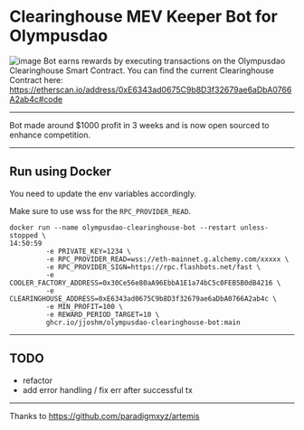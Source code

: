 # Clearinghouse MEV Keeper Bot for Olympusdao
![image](https://github.com/jjoshm/olympusdao-liquidation-bot/assets/39901876/7a2e6964-44a6-4c24-b7ae-7d195a41011e)
Bot earns rewards by executing transactions on the Olympusdao Clearinghouse Smart Contract.
You can find the current Clearinghouse Contract here: https://etherscan.io/address/0xE6343ad0675C9b8D3f32679ae6aDbA0766A2ab4c#code

---

Bot made around $1000 profit in 3 weeks and is now open sourced to enhance competition.

---

## Run using Docker
You need to update the env variables accordingly.

Make sure to use wss for the `RPC_PROVIDER_READ`.

```
docker run --name olympusdao-clearinghouse-bot --restart unless-stopped \                                                                   14:50:59
         -e PRIVATE_KEY=1234 \
         -e RPC_PROVIDER_READ=wss://eth-mainnet.g.alchemy.com/xxxxx \
         -e RPC_PROVIDER_SIGN=https://rpc.flashbots.net/fast \
         -e COOLER_FACTORY_ADDRESS=0x30Ce56e80aA96EbbA1E1a74bC5c0FEB5B0dB4216 \
         -e CLEARINGHOUSE_ADDRESS=0xE6343ad0675C9b8D3f32679ae6aDbA0766A2ab4c \
         -e MIN_PROFIT=100 \
         -e REWARD_PERIOD_TARGET=10 \
         ghcr.io/jjoshm/olympusdao-clearinghouse-bot:main
```


---

## TODO
- refactor
- add error handling / fix err after successful tx
  
---

Thanks to https://github.com/paradigmxyz/artemis
